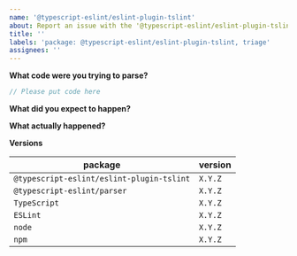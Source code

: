 ```yaml
---
name: '@typescript-eslint/eslint-plugin-tslint'
about: Report an issue with the '@typescript-eslint/eslint-plugin-tslint' package
title: ''
labels: 'package: @typescript-eslint/eslint-plugin-tslint, triage'
assignees: ''
---
```


**What code were you trying to parse?**

```ts
// Please put code here
```

**What did you expect to happen?**

**What actually happened?**

**Versions**

| package                                   | version |
| ----------------------------------------- | ------- |
| `@typescript-eslint/eslint-plugin-tslint` | `X.Y.Z` |
| `@typescript-eslint/parser`               | `X.Y.Z` |
| `TypeScript`                              | `X.Y.Z` |
| `ESLint`                                  | `X.Y.Z` |
| `node`                                    | `X.Y.Z` |
| `npm`                                     | `X.Y.Z` |
